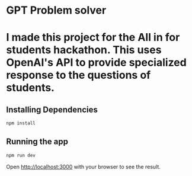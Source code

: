 # GPT Problem solver

# I made this project for the All in for students hackathon. This uses OpenAI's API to provide specialized response to the questions of students.

## Installing Dependencies

```bash
npm install
```

## Running the app

```bash
npm run dev
```

Open [http://localhost:3000](http://localhost:3000) with your browser to see the result.
